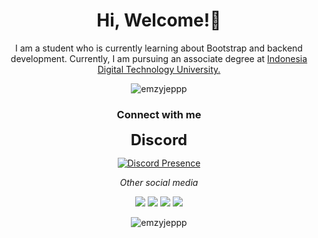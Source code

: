 <h1 align="center">Hi, Welcome!👋</h1>
<p align="center">
 I am a student who is currently learning about Bootstrap and backend development. Currently, I am pursuing an associate degree at <a href="https://www.utdi.ac.id/">Indonesia Digital Technology University.</a>

<p align="center">
  <img src="https://komarev.com/ghpvc/?username=emzyjeppp&label=Profile%20views&color=0e75b6&style=flat" alt="emzyjeppp" />
</p>

<h3 align="center">Connect with me</h3>

<p align="center">
  <strong style="font-size: 24px;">Discord</strong>
</p>

<p align="center">
  <a href="https://discord.com/users/380345873139367936">
    <img src="https://lanyard.cnrad.dev/api/380345873139367936?bg=21618C&borderRadius=5&idleMessage=Jeppp%20sedang%20tidur" alt="Discord Presence">
  </a>
</p>

<p align="center">
  <em>Other social media</em>
</p>

<p align="center">
  <a href="https://www.instagram.com/emzyjeppp/" target="_blank"><img src="https://img.shields.io/badge/-Instagram-%23E4405F?style=for-the-badge&logo=instagram&logoColor=white" target="_blank"></a>
  <a href="mailto:jefryoconner49@gmail.com"><img src="https://img.shields.io/badge/-Gmail-%23333?style=for-the-badge&logo=gmail&logoColor=white" target="_blank"></a>
  <a href="https://www.facebook.com/EmjixD"><img src="https://img.shields.io/badge/Facebook-%231877F2.svg?style=for-the-badge&logo=Facebook&logoColor=white" target="_blank"></a>
  <a href="https://www.twitter.com/emji_jefry"><img src="https://img.shields.io/badge/Twitter-%231DA1F2.svg?style=for-the-badge&logo=Twitter&logoColor=white" target="_blank"></a>
</p>

<p align="center">
  <img src="https://github-readme-stats.vercel.app/api?username=emzyjeppp&show_icons=true&locale=en" alt="emzyjeppp" />
</p>



<!--
**Emzyjeppp/Emzyjeppp** is a ✨ _special_ ✨ repository because its `README.md` (this file) appears on your GitHub profile.

Here are some ideas to get you started:

- 🔭 I’m currently working on ...
- 🌱 I’m currently learning ...
- 👯 I’m looking to collaborate on ...
- 🤔 I’m looking for help with ...
- 💬 Ask me about ...
- 📫 How to reach me: ...
- 😄 Pronouns: ...
- ⚡ Fun fact: ...
-->
